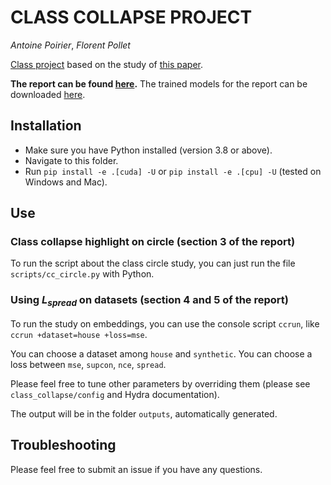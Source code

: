 # CLASS COLLAPSE PROJECT

*Antoine Poirier*, *Florent Pollet*

[Class project](https://www.jeanfeydy.com/Teaching/index.html) based on the study of [this paper](https://www.mdpi.com/2813-0324/3/1/4).

**The report can be found [here](https://drive.google.com/file/d/1ce7IDspPz6T-n4BJ8ze9sglegq1TEYSB/view?usp=sharing).** The trained models for the report can be downloaded [here](https://drive.google.com/file/d/1BPWWO2yACTlUelyizWTewFyiEItB-QoC/view?usp=sharing).

## Installation

- Make sure you have Python installed (version 3.8 or above).
- Navigate to this folder.
- Run `pip install -e .[cuda] -U` or `pip install -e .[cpu] -U` (tested on Windows and Mac).

## Use

### Class collapse highlight on circle (section 3 of the report)

To run the script about the class circle study, you can just run the file `scripts/cc_circle.py` with Python.

### Using $L_{spread}$ on datasets (section 4 and 5 of the report)

To run the study on embeddings, you can use the console script `ccrun`, like `ccrun +dataset=house +loss=mse`.

You can choose a dataset among `house` and `synthetic`. You can choose a loss between `mse`, `supcon`, `nce`, `spread`.

Please feel free to tune other parameters by overriding them (please see `class_collapse/config` and Hydra documentation).

The output will be in the folder `outputs`, automatically generated.

## Troubleshooting

Please feel free to submit an issue if you have any questions.
